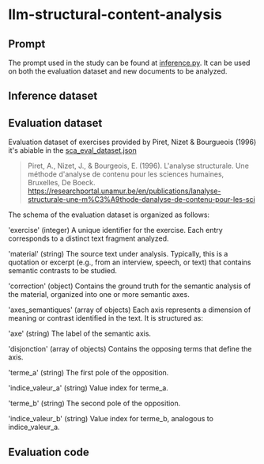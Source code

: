 # llm-structural-content-analysis

## Prompt

The prompt used in the study can be found at [inference.py](https://github.com/StructuralAnalysisProject/llm-structural-content-analysis/blob/521b09ec196239a14e9d68de2b5a7fed2908de86/inference.py). It can be used on both the evaluation dataset and new documents to be analyzed.
## Inference dataset



## Evaluation dataset


Evaluation dataset of exercises provided by Piret, Nizet & Bourgueois (1996) it's abiable in the [sca_eval_dataset.json](https://github.com/StructuralAnalysisProject/llm-structural-content-analysis/blob/main/sca_eval_dataset.json)

> Piret, A., Nizet, J., & Bourgeois, E. (1996). L'analyse structurale. Une méthode d'analyse de contenu pour les sciences humaines, Bruxelles, De Boeck. https://researchportal.unamur.be/en/publications/lanalyse-structurale-une-m%C3%A9thode-danalyse-de-contenu-pour-les-sci

The schema of the evaluation dataset is organized as follows:

'exercise' (integer)
A unique identifier for the exercise. Each entry corresponds to a distinct text fragment analyzed.

'material' (string)
The source text under analysis. Typically, this is a quotation or excerpt (e.g., from an interview, speech, or text) that contains semantic contrasts to be studied.

'correction' (object)
Contains the ground truth for the semantic analysis of the material, organized into one or more semantic axes.

'axes_semantiques' (array of objects)
Each axis represents a dimension of meaning or contrast identified in the text. It is structured as:

'axe' (string)
The label of the semantic axis.

'disjonction' (array of objects)
Contains the opposing terms that define the axis.

'terme_a' (string)
The first pole of the opposition.

'indice_valeur_a' (string)
Value index for terme_a.

'terme_b' (string)
The second pole of the opposition.

'indice_valeur_b' (string)
Value index for terme_b, analogous to indice_valeur_a.



## Evaluation code




